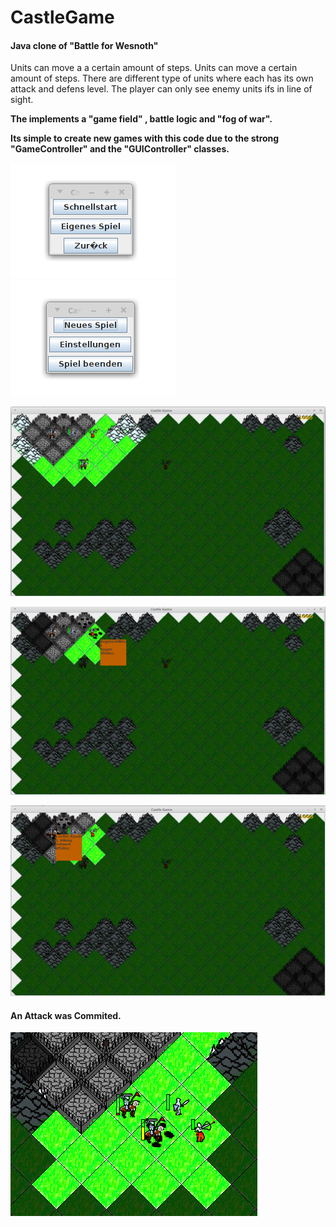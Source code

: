 # CastleGame
#### Java clone of "Battle for Wesnoth"

Units can move a a certain amount of steps.
Units can move a certain amount of steps. There are different type of units where each has its own attack and defens level. The player can only see enemy units ifs in line of sight.

**The implements a "game field" , battle logic and "fog of war".**

**Its simple to create new games with this code due to the strong "GameController" and the "GUIController" classes.**

![CastleGame_img1](/img/menu1.png  "CastleGameMenu") ![CastleGame_img2](/img/menu2.png  "CastleGameMenu")

![CastleGame_img2](/img/1.png  "CastleGame")

![CastleGame_img3](/img/2.png  "CastleGame")

![CastleGame_img4](/img/3.png  "CastleGame")

#### An Attack was Commited.
![CastleGame_img5](/img/Attack_Commited.png  "Attack is Commited")
